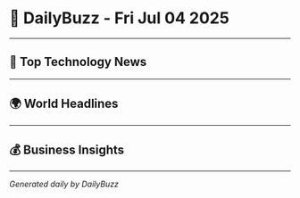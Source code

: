 # 📰 DailyBuzz - Fri Jul 04 2025

---

## 🚀 Top Technology News


---

## 🌍 World Headlines


---

## 💰 Business Insights


---

_Generated daily by DailyBuzz_
